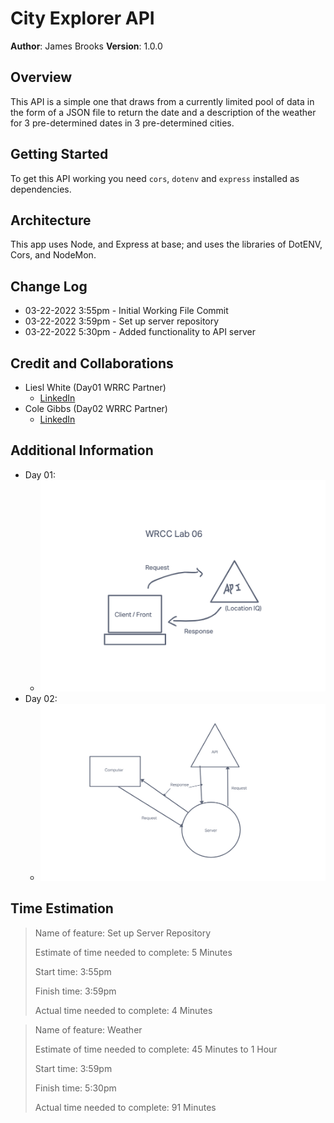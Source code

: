 # City Explorer API

**Author**: James Brooks
**Version**: 1.0.0
<!-- (increment the patch/fix version number if you make more commits past your first submission) -->

## Overview
<!-- Provide a high level overview of what this application is and why you are building it, beyond the fact that it's an assignment for this class. (i.e. What's your problem domain?) -->
This API is a simple one that draws from a currently limited pool of data in the form of a JSON file to return the date and a description of the weather for 3 pre-determined dates in 3 pre-determined cities.

## Getting Started
<!-- What are the steps that a user must take in order to build this app on their own machine and get it running? -->
To get this API working you need `cors`, `dotenv` and `express` installed as dependencies.

## Architecture
<!-- Provide a detailed description of the application design. What technologies (languages, libraries, etc) you're using, and any other relevant design information. -->
This app uses Node, and Express at base; and uses the libraries of DotENV, Cors, and NodeMon.

## Change Log
<!-- Use this area to document the iterative changes made to your application as each feature is successfully implemented. Use time stamps. Here's an example:

01-01-2001 4:59pm - Application now has a fully-functional express server, with a GET route for the location resource. -->
- 03-22-2022 3:55pm - Initial Working File Commit
- 03-22-2022 3:59pm - Set up server repository
- 03-22-2022 5:30pm - Added functionality to API server

## Credit and Collaborations
<!-- Give credit (and a link) to other people or resources that helped you build this application. -->
- Liesl White (Day01 WRRC Partner)
  - [LinkedIn](https://www.linkedin.com/in/lieslwhite/)
- Cole Gibbs (Day02 WRRC Partner)
  - [LinkedIn](https://www.linkedin.com/in/cole-gibbs/)

## Additional Information

- Day 01:
  - ![Day01 WRRC Image](./data/imgs/WRCC%20Lab%2006.png)
- Day 02:
  - ![Day02 WRRC Image](./data/imgs/Lab%2007%20WRRC.png)

## Time Estimation

>Name of feature: Set up Server Repository
>
>Estimate of time needed to complete: 5 Minutes
>
>Start time: 3:55pm
>
>Finish time: 3:59pm
>
>Actual time needed to complete: 4 Minutes

>Name of feature: Weather
>
>Estimate of time needed to complete: 45 Minutes to 1 Hour
>
>Start time: 3:59pm
>
>Finish time: 5:30pm
>
>Actual time needed to complete: 91 Minutes
